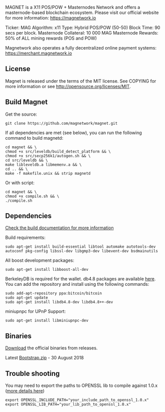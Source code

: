 
MAGNET is a X11 POS/POW + Masternodes Network and offers a masternode-based blockchain ecosystem.
Please visit our official website for more information: https://magnetwork.io

Ticker: MAG
Algorithm: x11
Type: Hybrid POS/POW (50-50)
Block Time: 90 secs per block.
Masternode Collateral: 10 000 MAG
Masternode Rewards: 50% of ALL mining rewards (POS and POW)

Magnetwork also operates a fully decentralized online payment systems: https://merchant.magnetwork.io

License
-------

Magnet is released under the terms of the MIT license. See COPYING for more information or see http://opensource.org/licenses/MIT.

Build Magnet
-------------

Get the source:

    git clone https://github.com/magnetwork/magnet.git

If all dependencies are met (see below), you can run the following command to build magnetd:

    cd magnet && \
    chmod +x src/leveldb/build_detect_platform && \
    chmod +x src/secp256k1/autogen.sh && \
    cd src/leveldb && \
    make libleveldb.a libmemenv.a && \
    cd .. && \
    make -f makefile.unix && strip magnetd
    
Or with script:    
    
    cd magnet && \
    chmod +x compile.sh && \
    ./compile.sh
    
Dependencies
------------

[Check the build documentation for more information](doc/build-unix.md)

Build requirements:

    sudo apt-get install build-essential libtool automake autotools-dev autoconf pkg-config libssl-dev libgmp3-dev libevent-dev bsdmainutils
    
All boost development packages:
    
    sudo apt-get install libboost-all-dev    

BerkeleyDB is required for the wallet. db4.8 packages are available [here](https://launchpad.net/~bitcoin/+archive/bitcoin).
You can add the repository and install using the following commands:

    sudo add-apt-repository ppa:bitcoin/bitcoin
    sudo apt-get update
    sudo apt-get install libdb4.8-dev libdb4.8++-dev
    
 miniupnpc for UPnP Support:

    sudo apt-get install libminiupnpc-dev
    
Binaries
-------------

[Download](https://github.com/magnetwork/magnet/releases) the official binaries from releases.

Latest [Bootstrap.zip](https://github.com/magnetwork/magnet/releases) - 30 August 2018

Trouble shooting
-------------

You may need to export the paths to OPENSSL lib to compile against 1.0.x ([more details here](https://github.com/magnetwork/magnet/issues/3#issuecomment-353893826))

    export OPENSSL_INCLUDE_PATH="your_include_path_to_openssl_1.0.x"
    export OPENSSL_LIB_PATH="your_lib_path_to_openssl_1.0.x"

